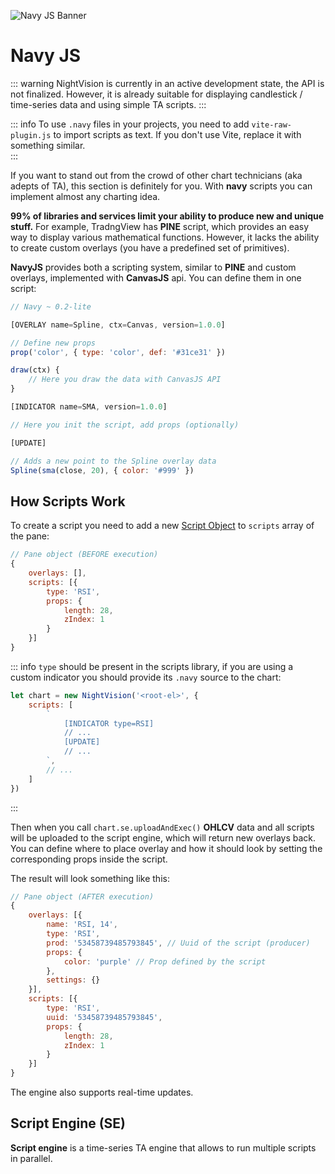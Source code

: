 
![Navy JS Banner](/navy-js.png)

# Navy JS

::: warning
NightVision is currently in an active development state, the API is not finalized. However, it is already suitable for displaying candlestick / time-series data and using simple TA scripts.
:::

::: info 
To use `.navy` files in your projects, you need to add `vite-raw-plugin.js` to import scripts as text. If you don't use Vite, replace it with something similar.  
:::

If you want to stand out from the crowd of other chart technicians (aka adepts of TA), this section is definitely for you. With **navy** scripts you can implement almost any charting idea.

**99% of libraries and services limit your ability to produce new and unique stuff.** For example, TradngView has **PINE** script, which provides an easy way to display various mathematical functions. However, it lacks the ability to create custom overlays (you have a predefined set of primitives).

**NavyJS** provides both a scripting system, similar to **PINE** and custom overlays, implemented with **CanvasJS** api. You can define them in one script:


```js
// Navy ~ 0.2-lite

[OVERLAY name=Spline, ctx=Canvas, version=1.0.0]

// Define new props
prop('color', { type: 'color', def: '#31ce31' })

draw(ctx) {
    // Here you draw the data with CanvasJS API
}

[INDICATOR name=SMA, version=1.0.0]

// Here you init the script, add props (optionally)

[UPDATE]

// Adds a new point to the Spline overlay data
Spline(sma(close, 20), { color: '#999' })
```    

## How Scripts Work

To create a script you need to add a new [Script Object](/guide/data-struct/script-object.html) to `scripts` array of the pane:

```js
// Pane object (BEFORE execution)
{
    overlays: [],
    scripts: [{
        type: 'RSI',
        props: {
            length: 28,
            zIndex: 1
        }
    }]
}
```  

::: info
`type` should be present in the scripts library, if you are using a custom indicator you should provide its `.navy` source to the chart:
```js
let chart = new NightVision('<root-el>', {
    scripts: [
        `
            [INDICATOR type=RSI]
            // ...
            [UPDATE]
            // ...
        `,
        // ...
    ]
})
```
:::

Then when you call `chart.se.uploadAndExec()` **OHLCV** data and all scripts will be uploaded to the script engine, which will return new overlays back. You can define where to place overlay and how it should look by setting the corresponding props inside the script.

The result will look something like this:

```js
// Pane object (AFTER execution)
{
    overlays: [{
        name: 'RSI, 14',
        type: 'RSI',
        prod: '53458739485793845', // Uuid of the script (producer)
        props: {
            color: 'purple' // Prop defined by the script
        },
        settings: {}
    }],
    scripts: [{
        type: 'RSI',
        uuid: '53458739485793845',
        props: {
            length: 28,
            zIndex: 1
        }
    }]
}
```  

The engine also supports real-time updates.   

## Script Engine (SE)

**Script engine** is a time-series TA engine that allows to run multiple scripts in parallel.
